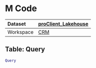 



# M Code

|Dataset|[proClient_Lakehouse](./../proClient_Lakehouse.md)|
| :--- | :--- |
|Workspace|[CRM](../../Workspaces/CRM.md)|

## Table: Query


```m
Query
```

